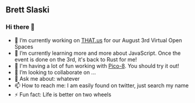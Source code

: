 ## Brett Slaski

### Hi there 👋

- 🔭 I’m currently working on [THAT.us](https://that.us) for our August 3rd Virtual Open Spaces
- 🌱 I’m currently learning more and more about JavaScript. Once the event is done on the 3rd, it's back to Rust for me!
- 🚀 I'm having a lot of fun working with [Pico-8](https://www.lexaloffle.com/pico-8.php). You should try it out!
- 👯 I’m looking to collaborate on ...
- 💬 Ask me about: whatever
- 📫 How to reach me: I am easily found on twitter, just search my name
- ⚡ Fun fact: Life is better on two wheels

<!--
**Languages I have used over my lifetime in order of most resently used**

- JavaScript/Nodejs, Lua, Zsh/Bash/sh, Golang, C#, SQL, PowerShell, Groovy, C++, VBA, Batch, VB Script, Pascal

**Stuff learned and never really used

- Rust, Erlang, Ruby, Python
-->
<!--
**brettski/brettski** is a ✨ _special_ ✨ repository because its `README.md` (this file) appears on your GitHub profile.

Here are some ideas to get you started:

- 🔭 I’m currently working on ...
- 🌱 I’m currently learning ...
- 👯 I’m looking to collaborate on ...
- 🤔 I’m looking for help with ...
- 💬 Ask me about ...
- 📫 How to reach me: ...
- 😄 Pronouns: ...
- ⚡ Fun fact: ...
-->
